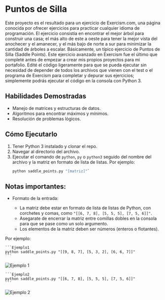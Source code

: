 # Puntos de Silla

Este proyecto es el resultado para un ejercicio de Exercism.com, una página conocida por ofrecer ejercicios para practicar cualquier idioma de programación. El ejercicio consistía en encontrar el mejor árbol para construir una casa; el más alto de este a oeste para tener la mejor vista del anochecer y el amanecer, y el más bajo de norte a sur para minimizar la cantidad de árboles a escalar. Básicamente, un típico ejercicio de Puntos de Silla (Saddle Points).
Este ejercicio avanzado en Exercism fue el último que completé antes de empezar a crear mis propios proyectos para mi portafolio. Edité el código ligeramente para que se pueda ejecutar sin necesidad de depender de todos los archivos que vienen con el test o el programa de Exercism para completar y depurar sus ejercicios; simplemente podrás ejecutar el código en la consola con Python 3.

## Habilidades Demostradas
- Manejo de matrices y estructuras de datos.
- Algoritmos para encontrar máximos y mínimos.
- Resolución de problemas lógicos.

## Cómo Ejecutarlo
1. Tener Python 3 instalado y clonar el repo.
2. Navegar al directorio del archivo.
3. Ejecutar el comando de `python`, `py` o `python3` seguido del nombre del archivo y la matriz en formato de lista de listas. Por ejemplo:
    ```bash
    python saddle_points.py "[matriz]"`
    ```

## Notas importantes:

- Formato de la entrada:

    - La matriz debe estar en formato de lista de listas de Python, con corchetes y comas, como `"[[6, 7, 8], [5, 5, 5], [7, 5, 6]]"`.
    - Asegarate de encerrar la matriz entre comillas dobles en la consola para que se pase como un solo argumento.
    - Los elementos de la matriz deben ser números (enteros o flotantes).

Por ejemplo:

    ```Ejemplo1
    python saddle_points.py "[[9, 8, 7], [5, 3, 2], [6, 6, 7]]"
    ```

![Ejemplo 1](https://files.catbox.moe/v39d4i.png)

    ```Ejemplo2
    python saddle_points.py "[[6, 7, 8], [5, 5, 5], [7, 5, 6]]"
    ```


![Ejemplo 2](https://files.catbox.moe/lndyzq.png)

